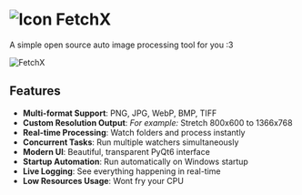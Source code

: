 # ![Icon](web/images/screenshot-1.png) FetchX

A simple open source auto image processing tool for you :3

![FetchX](web/images/screenshot-1.png)

## Features
-  **Multi-format Support**: PNG, JPG, WebP, BMP, TIFF
-  **Custom Resolution Output**: *For example:* Stretch 800x600 to 1366x768
-  **Real-time Processing**: Watch folders and process instantly
-  **Concurrent Tasks**: Run multiple watchers simultaneously
-  **Modern UI**: Beautiful, transparent PyQt6 interface
-  **Startup Automation**: Run automatically on Windows startup
-  **Live Logging**: See everything happening in real-time
-  **Low Resources Usage**: Wont fry your CPU
